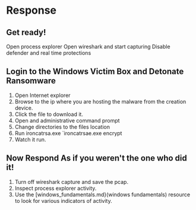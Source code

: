 # Response

## Get ready! 
Open process explorer
Open wireshark and start capturing
Disable defender and real time protections

## Login to the Windows Victim Box and Detonate Ransomware

1. Open Internet explorer
3. Browse to the ip where you are hosting the malware from the creation device.
4. Click the file to download it.
5. Open and administrative command prompt
6. Change directories to the files location
7. Run ironcatrsa.exe
`ironcatrsae.exe encrypt <custom password>
8. Watch it run.

## Now Respond As if you weren't the one who did it!
1. Turn off wireshark capture and save the pcap.
2. Inspect process explorer activity.
3. Use the [windows_fundamentals.md}(windows fundamentals) resource to look for various indicators of activity.
